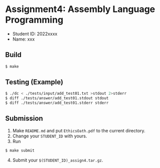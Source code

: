 # Assignment4: Assembly Language Programming

- Student ID: 2022xxxx
- Name: xxx


## Build
```sh
$ make
```

## Testing (Example)
```sh
$ ./dc < ./tests/input/add_test01.txt >stdout 2>stderr
$ diff ./tests/answer/add_test01.stdout stdout
$ diff ./tests/answer/add_test01.stderr stderr
```

## Submission
1. Make `README.md` and put `EthicsOath.pdf` to the current directory.
2. Change your `STUDENT_ID` with yours.
3. Run 
```sh
$ make submit
```
4. Submit your `$(STUDENT_ID)_assign4.tar.gz`.
